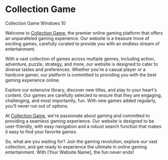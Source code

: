 # Collection Game
Collection Game Windows 10

Welcome to [Collection Game](https://github.com/collectiongame/Collection-Game), the premier online gaming platform that offers an unparalleled gaming experience. Our website is a treasure trove of exciting games, carefully curated to provide you with an endless stream of entertainment.

With a vast collection of games across multiple genres, including action, adventure, puzzle, strategy, and more, our website is designed to cater to diverse tastes and preferences. Whether you're a casual player or a hardcore gamer, our platform is committed to providing you with the best gaming experience online.

Explore our extensive library, discover new titles, and play to your heart's content. Our games are carefully selected to ensure that they are engaging, challenging, and most importantly, fun. With new games added regularly, you'll never run out of options.

At [Collection Game](https://github.com/collectiongame/Collection-Game), we're passionate about gaming and committed to providing a seamless gaming experience. Our website is designed to be user-friendly, with easy navigation and a robust search function that makes it easy to find your favorite games.

So, what are you waiting for? Join the gaming revolution, explore our vast collection, and get ready to experience the ultimate in online gaming entertainment. With [Your Website Name], the fun never ends!

